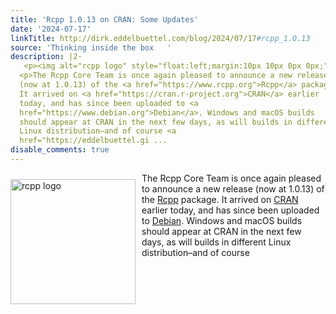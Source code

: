 ```yaml
---
title: 'Rcpp 1.0.13 on CRAN: Some Updates'
date: '2024-07-17'
linkTitle: http://dirk.eddelbuettel.com/blog/2024/07/17#rcpp_1.0.13
source: 'Thinking inside the box   '
description: |2-
   <p><img alt="rcpp logo" style="float:left;margin:10px 10px 0px 0px;" width="200" src="https://dirk.eddelbuettel.com/images/rcpp-logo-blue-dial.png"/></p>
  <p>The Rcpp Core Team is once again pleased to announce a new release
  (now at 1.0.13) of the <a href="https://www.rcpp.org">Rcpp</a> package.
  It arrived on <a href="https://cran.r-project.org">CRAN</a> earlier
  today, and has since been uploaded to <a
  href="https://www.debian.org">Debian</a>. Windows and macOS builds
  should appear at CRAN in the next few days, as will builds in different
  Linux distribution–and of course <a
  href="https://eddelbuettel.gi ...
disable_comments: true
---
```

 <p><img alt="rcpp logo" style="float:left;margin:10px 10px 0px 0px;" width="200" src="https://dirk.eddelbuettel.com/images/rcpp-logo-blue-dial.png"/></p>
<p>The Rcpp Core Team is once again pleased to announce a new release
(now at 1.0.13) of the <a href="https://www.rcpp.org">Rcpp</a> package.
It arrived on <a href="https://cran.r-project.org">CRAN</a> earlier
today, and has since been uploaded to <a
href="https://www.debian.org">Debian</a>. Windows and macOS builds
should appear at CRAN in the next few days, as will builds in different
Linux distribution–and of course <a
href="https://eddelbuettel.gi ...